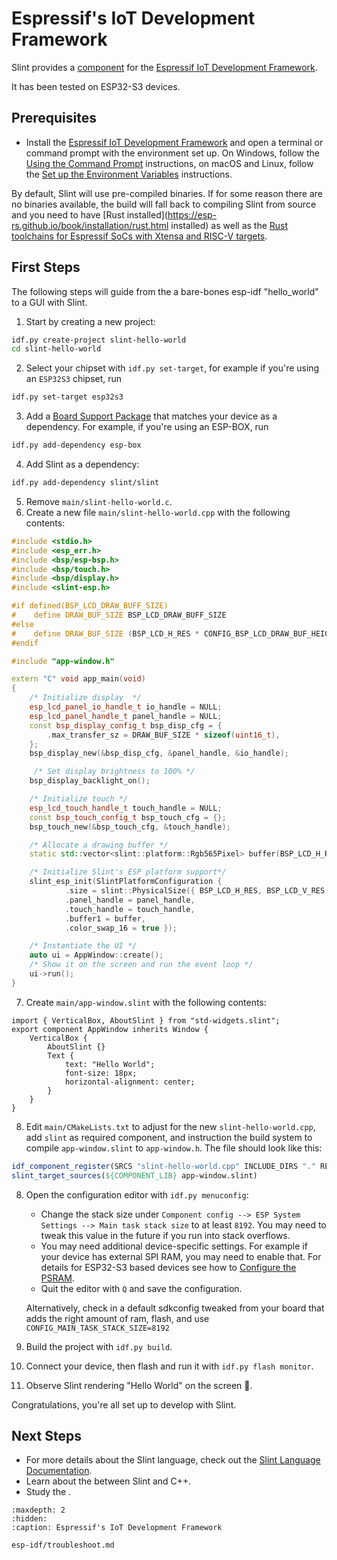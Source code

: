 <!-- Copyright © SixtyFPS GmbH <info@slint.dev> ; SPDX-License-Identifier: MIT -->

# Espressif's IoT Development Framework

Slint provides a [component](https://components.espressif.com/components/slint/slint) for the [Espressif IoT Development Framework](https://docs.espressif.com/projects/esp-idf/en/latest/esp32/index.html).

It has been tested on ESP32-S3 devices.

## Prerequisites

* Install the [Espressif IoT Development Framework](https://docs.espressif.com/projects/esp-idf/en/latest/esp32/index.html) and open a terminal or command prompt with the environment set up.
On Windows, follow the [Using the Command Prompt](https://docs.espressif.com/projects/esp-idf/en/latest/esp32/get-started/windows-setup.html#using-the-command-prompt) instructions, on macOS and Linux, follow the
[Set up the Environment Variables](https://docs.espressif.com/projects/esp-idf/en/latest/esp32/get-started/linux-macos-setup.html#step-4-set-up-the-environment-variables) instructions.

By default, Slint will use pre-compiled binaries. If for some reason there are no binaries available, the build will fall back to compiling Slint from source and you need to have [Rust installed](https://esp-rs.github.io/book/installation/rust.html installed) as well as the [Rust toolchains for Espressif SoCs with Xtensa and RISC-V targets](https://esp-rs.github.io/book/installation/riscv-and-xtensa.html).

## First Steps

The following steps will guide from the a bare-bones esp-idf "hello_world" to a GUI with Slint.

1. Start by creating a new project:
```bash
idf.py create-project slint-hello-world
cd slint-hello-world
```
2. Select your chipset with `idf.py set-target`, for example if you're using an `ESP32S3` chipset, run
```bash
idf.py set-target esp32s3
```
3. Add a [Board Support Package](https://github.com/espressif/esp-bsp#esp-bsp-espressifs-board-support-packages) that matches your device as a dependency. For example, if you're using an ESP-BOX, run
```bash
idf.py add-dependency esp-box
```
4. Add Slint as a dependency:
```bash
idf.py add-dependency slint/slint
```
5. Remove `main/slint-hello-world.c`.
6. Create a new file `main/slint-hello-world.cpp` with the following contents:
```cpp
#include <stdio.h>
#include <esp_err.h>
#include <bsp/esp-bsp.h>
#include <bsp/touch.h>
#include <bsp/display.h>
#include <slint-esp.h>

#if defined(BSP_LCD_DRAW_BUFF_SIZE)
#    define DRAW_BUF_SIZE BSP_LCD_DRAW_BUFF_SIZE
#else
#    define DRAW_BUF_SIZE (BSP_LCD_H_RES * CONFIG_BSP_LCD_DRAW_BUF_HEIGHT)
#endif

#include "app-window.h"

extern "C" void app_main(void)
{
    /* Initialize display  */
    esp_lcd_panel_io_handle_t io_handle = NULL;
    esp_lcd_panel_handle_t panel_handle = NULL;
    const bsp_display_config_t bsp_disp_cfg = {
        .max_transfer_sz = DRAW_BUF_SIZE * sizeof(uint16_t),
    };
    bsp_display_new(&bsp_disp_cfg, &panel_handle, &io_handle);

     /* Set display brightness to 100% */
    bsp_display_backlight_on();

    /* Initialize touch */
    esp_lcd_touch_handle_t touch_handle = NULL;
    const bsp_touch_config_t bsp_touch_cfg = {};
    bsp_touch_new(&bsp_touch_cfg, &touch_handle);

    /* Allocate a drawing buffer */
    static std::vector<slint::platform::Rgb565Pixel> buffer(BSP_LCD_H_RES * BSP_LCD_V_RES);

    /* Initialize Slint's ESP platform support*/
    slint_esp_init(SlintPlatformConfiguration {
            .size = slint::PhysicalSize({ BSP_LCD_H_RES, BSP_LCD_V_RES }),
            .panel_handle = panel_handle,
            .touch_handle = touch_handle,
            .buffer1 = buffer,
            .color_swap_16 = true });

    /* Instantiate the UI */
    auto ui = AppWindow::create();
    /* Show it on the screen and run the event loop */
    ui->run();
}
```
7. Create `main/app-window.slint` with the following contents:
```
import { VerticalBox, AboutSlint } from "std-widgets.slint";
export component AppWindow inherits Window {
    VerticalBox {
        AboutSlint {}
        Text {
            text: "Hello World";
            font-size: 18px;
            horizontal-alignment: center;
        }
    }
}
```
8. Edit `main/CMakeLists.txt` to adjust for the new `slint-hello-world.cpp`, add `slint` as required component,
   and instruction the build system to compile `app-window.slint` to `app-window.h`. The file should look like this:
```cmake
idf_component_register(SRCS "slint-hello-world.cpp" INCLUDE_DIRS "." REQUIRES slint)
slint_target_sources(${COMPONENT_LIB} app-window.slint)
```
8. Open the configuration editor with `idf.py menuconfig`:
    * Change the stack size under `Component config --> ESP System Settings --> Main task stack size` to at least `8192`. You may need to tweak this value in the future if you run into stack overflows.
    * You may need additional device-specific settings. For example if your device has external SPI RAM,
       you may need to enable that. For details for ESP32-S3 based devices see how to [Configure the PSRAM](https://docs.espressif.com/projects/esp-idf/en/latest/esp32s3/api-guides/flash_psram_config.html#configure-the-psram).
    * Quit the editor with `Q` and save the configuration.

    Alternatively, check in a default sdkconfig tweaked from your board that adds the right amount of ram, flash, and use `CONFIG_MAIN_TASK_STACK_SIZE=8192`

10.  Build the project with `idf.py build`.
11.  Connect your device, then flash and run it with `idf.py flash monitor`.
12.  Observe Slint rendering "Hello World" on the screen 🎉.

Congratulations, you're all set up to develop with Slint.

## Next Steps

 - For more details about the Slint language, check out the [Slint Language Documentation](slint-reference:).
 - Learn about the [](../types.md) between Slint and C++.
 - Study the [](../api/library_root).

```{toctree}
:maxdepth: 2
:hidden:
:caption: Espressif's IoT Development Framework

esp-idf/troubleshoot.md
```

